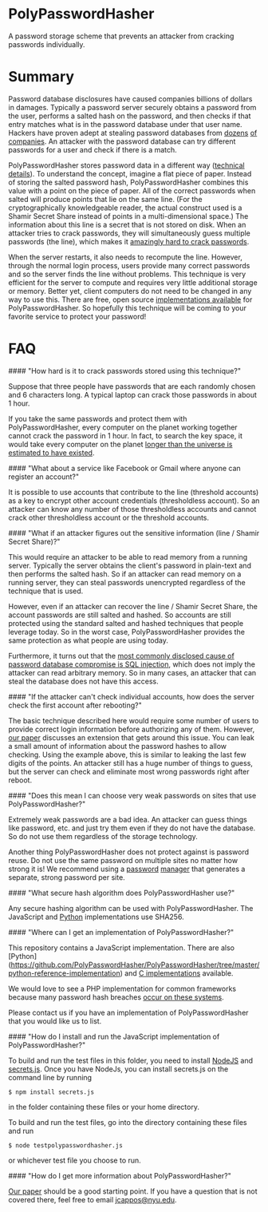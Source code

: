 PolyPasswordHasher
============

A password storage scheme that prevents an attacker from cracking passwords individually.   


Summary
=======

Password database disclosures have caused companies billions of dollars in
damages.   Typically a password server securely obtains a password from the
user, performs a salted hash on the password, and then checks if that entry
matches what is in the password database under that user name.   Hackers have
proven adept at stealing password databases from
[dozens](https://isis.poly.edu/~jcappos/papers/tr-cse-2013-02.pdf)
[of](http://www.zdnet.com/blog/security/pwnedlist-alerts-you-when-youve-been-hacked-for-a-price/10943)
[companies](http://blog.passwordresearch.com/2013/02/passwords-found-in-wild-for-january-2013.html).
An attacker with the password database can try different passwords for a user
and check if there is a match.

PolyPasswordHasher stores password data in a different way ([technical
details](https://github.com/PolyPasswordHasher/PolyPasswordHasher/blob/master/academic-writeup/paper.pdf)).
To understand the concept, imagine a flat piece of paper.   Instead of storing
the salted password hash, PolyPasswordHasher combines this value with a point
on the piece of paper.   All of the correct passwords when salted will produce
points that lie on the same line.   (For the cryptographically knowledgeable
reader, the actual construct used is a Shamir Secret Share instead of points in
a multi-dimensional space.)   The information about this line is a secret that
is not stored on disk.   When an attacker tries to crack passwords, they will
simultaneously guess multiple passwords (the line), which makes it [amazingly
hard to crack passwords](#hardtocompute).   

When the server restarts, it also needs to recompute the line.   However,
through the normal login process, users provide many correct passwords and so
the server finds the line without problems.   This technique is very efficient
for the server to compute and requires very little additional storage or
memory.   Better yet, client computers do not need to be changed in any way to
use this.   There are free, open source [implementations
available](#implementation) for PolyPasswordHasher. So hopefully this technique
will be coming to your favorite service to protect your password!


FAQ
===

<a name="hardtocompute"/>
#### "How hard is it to crack passwords stored using this technique?"

Suppose that three people have passwords that are each randomly chosen and 6
characters long.   A typical laptop can crack those passwords in about 1 hour.   

If you take the same passwords and protect them with PolyPasswordHasher, every
computer on the planet working together cannot crack the password in 1 hour.
In fact, to search the key space, it would take every computer on the planet
[longer than the universe is estimated to have
existed](https://github.com/PolyPasswordHasher/PolyPasswordHasher/blob/master/academic-writeup/paper.pdf).

<a name="thresholdless"/>
#### "What about a service like Facebook or Gmail where anyone can register an account?"

It is possible to use accounts that contribute to the line (threshold accounts)
as a key to encrypt other account credentials (thresholdless account).   So an
attacker can know any number of those thresholdless accounts and cannot crack
other thresholdless account or the threshold accounts.   


<a name="breakssystem"/>
#### "What if an attacker figures out the sensitive information (line / Shamir Secret Share)?"

This would require an attacker to be able to read memory from a running server.
Typically the server obtains the client's password in plain-text and then
performs the salted hash.   So if an attacker can read memory on a running
server, they can steal passwords unencrypted regardless of the technique that
is used.

However, even if an attacker can recover the line / Shamir Secret Share, the
account passwords are still salted and hashed.   So accounts are still
protected using the standard salted and hashed techniques that people leverage
today.   So in the worst case, PolyPasswordHasher provides the same protection
as what people are using today.

Furthermore, it turns out that the [most commonly disclosed cause of password
database compromise is SQL
injection](https://isis.poly.edu/~jcappos/papers/tr-cse-2013-02.pdf), which
does not imply the attacker can read arbitrary memory.   So in many cases, an
attacker that can steal the database does not have this access.

<a name="restart"/>
#### "If the attacker can't check individual accounts, how does the server check the first account after rebooting?"

The basic technique described here would require some number of users to
provide correct login information before authorizing any of them.   However,
[our
paper](https://github.com/PolyPasswordHasher/PolyPasswordHasher/blob/master/academic-writeup/paper.pdf)
discusses an extension that gets around this issue.   You can leak a small
amount of information about the password hashes to allow checking.   Using the
example above, this is similar to leaking the last few digits of the points.
An attacker still has a huge number of things to guess, but the server can
check and eliminate most wrong passwords right after reboot.

<a name="weakpasswords"/>
#### "Does this mean I can choose very weak passwords on sites that use PolyPasswordHasher?"

Extremely weak passwords are a bad idea.   An attacker can guess things like
password, etc. and just try them even if they do not have the database.   So do
not use them regardless of the storage technology.

Another thing PolyPasswordHasher does not protect against is password reuse.
Do not use the same password on multiple sites no matter how strong it is!   We
recommend using a [password](https://lastpass.com)
[manager](https://agilebits.com/onepassword) that generates a separate, strong
password per site.

<a name="hashalg"/>
#### "What secure hash algorithm does PolyPasswordHasher use?"

Any secure hashing algorithm can be used with PolyPasswordHasher.   The JavaScript and [Python](https://github.com/PolyPasswordHasher/PolyPasswordHasher/tree/master/python-reference-implementation) implementations use SHA256.


<a name="implementation"/>
#### "Where can I get an implementation of PolyPasswordHasher?"

This repository contains a JavaScript implementation.  There are also [Python]
(https://github.com/PolyPasswordHasher/PolyPasswordHasher/tree/master/python-reference-implementation) and [C
implementations](https://github.com/PolyPasswordHasher/PolyPasswordHasher-C)
available.

We would love to see a PHP implementation for common frameworks because many
password hash breaches [occur on these
systems](http://blog.passwordresearch.com/2013/02/passwords-found-in-wild-for-january-2013.html).

Please contact us if you have an implementation of PolyPasswordHasher that you
would like us to list.

<a name="installation"/>
#### "How do I install and run the JavaScript implementation of PolyPasswordHasher?"

To build and run the test files in this folder, you need to install [NodeJS](https://nodejs.org/download/) and [secrets.js](https://github.com/amper5and/secrets.js/).
Once you have NodeJs, you can install secrets.js on the command line by running

```
$ npm install secrets.js
```

in the folder containing these files or your home directory.

To build and run the test files, go into the directory containing these files and run

```
$ node testpolypasswordhasher.js
``` 

or whichever test file you choose to run.

<a name="moreinfo"/>
#### "How do I get more information about PolyPasswordHasher?"

[Our
paper](https://github.com/PolyPasswordHasher/PolyPasswordHasher/blob/master/academic-writeup/paper.pdf)
should be a good starting point.   If you have a question that is not covered
there, feel free to email jcappos@nyu.edu.
